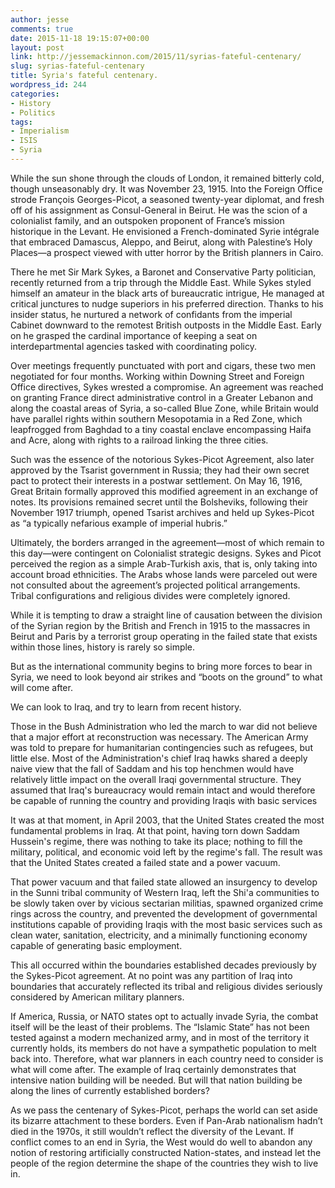 ```yaml
---
author: jesse
comments: true
date: 2015-11-18 19:15:07+00:00
layout: post
link: http://jessemackinnon.com/2015/11/syrias-fateful-centenary/
slug: syrias-fateful-centenary
title: Syria's fateful centenary.
wordpress_id: 244
categories:
- History
- Politics
tags:
- Imperialism
- ISIS
- Syria
---
```


While the sun shone through the clouds of London, it remained bitterly cold, though unseasonably dry. It was November 23, 1915. Into the Foreign Office strode François Georges-Picot, a seasoned twenty-year diplomat, and fresh off of his assignment as Consul-General in Beirut. He was the scion of a colonialist family, and an outspoken proponent of France’s mission historique in the Levant. He envisioned a French-dominated Syrie intégrale that embraced Damascus, Aleppo, and Beirut, along with Palestine’s Holy Places—a prospect viewed with utter horror by the British planners in Cairo.

There he met Sir Mark Sykes, a Baronet and Conservative Party politician, recently returned from a trip through the Middle East. While Sykes styled himself an amateur in the black arts of bureaucratic intrigue, He managed at critical junctures to nudge superiors in his preferred direction. Thanks to his insider status, he nurtured a network of confidants from the imperial Cabinet downward to the remotest British outposts in the Middle East. Early on he grasped the cardinal importance of keeping a seat on interdepartmental agencies tasked with coordinating policy.

Over meetings frequently punctuated with port and cigars, these two men negotiated for four months. Working within Downing Street and Foreign Office directives, Sykes wrested a compromise. An agreement was reached on granting France direct administrative control in a Greater Lebanon and along the coastal areas of Syria, a so-called Blue Zone, while Britain would have parallel rights within southern Mesopotamia in a Red Zone, which leapfrogged from Baghdad to a tiny coastal enclave encompassing Haifa and Acre, along with rights to a railroad linking the three cities.

Such was the essence of the notorious Sykes-Picot Agreement, also later approved by the Tsarist government in Russia; they had their own secret pact to protect their interests in a postwar settlement. On May 16, 1916, Great Britain formally approved this modified agreement in an exchange of notes. Its provisions remained secret until the Bolsheviks, following their November 1917 triumph, opened Tsarist archives and held up Sykes-Picot as “a typically nefarious example of imperial hubris.”

Ultimately, the borders arranged in the agreement—most of which remain to this day—were contingent on Colonialist strategic designs. Sykes and Picot perceived the region as a simple Arab-Turkish axis, that is, only taking into account broad ethnicities. The Arabs whose lands were parceled out were not consulted about the agreement’s projected political arrangements. Tribal configurations and religious divides were completely ignored.

While it is tempting to draw a straight line of causation between the division of the Syrian region by the British and French in 1915 to the massacres in Beirut and Paris by a terrorist group operating in the failed state that exists within those lines, history is rarely so simple.

But as the international community begins to bring more forces to bear in Syria, we need to look beyond air strikes and “boots on the ground” to what will come after.

We can look to Iraq, and try to learn from recent history.

Those in the Bush Administration who led the march to war did not believe that a major effort at reconstruction was necessary. The American Army was told to prepare for humanitarian contingencies such as refugees, but little else. Most of the Administration's chief Iraq hawks shared a deeply naive view that the fall of Saddam and his top henchmen would have relatively little impact on the overall Iraqi governmental structure. They assumed that Iraq's bureaucracy would remain intact and would therefore be capable of running the country and providing Iraqis with basic services

It was at that moment, in April 2003, that the United States created the most fundamental problems in Iraq. At that point, having torn down Saddam Hussein's regime, there was nothing to take its place; nothing to fill the military, political, and economic void left by the regime's fall. The result was that the United States created a failed state and a power vacuum.

That power vacuum and that failed state allowed an insurgency to develop in the Sunni tribal community of Western Iraq, left the Shi'a communities to be slowly taken over by vicious sectarian militias, spawned organized crime rings across the country, and prevented the development of governmental institutions capable of providing Iraqis with the most basic services such as clean water, sanitation, electricity, and a minimally functioning economy capable of generating basic employment.

This all occurred within the boundaries established decades previously by the Sykes-Picot agreement. At no point was any partition of Iraq into boundaries that accurately reflected its tribal and religious divides seriously considered by American military planners.

If America, Russia, or NATO states opt to actually invade Syria, the combat itself will be the least of their problems. The “Islamic State” has not been tested against a modern mechanized army, and in most of the territory it currently holds, its members do not have a sympathetic population to melt back into. Therefore, what war planners in each country need to consider is what will come after. The example of Iraq certainly demonstrates that intensive nation building will be needed. But will that nation building be along the lines of currently established borders?

As we pass the centenary of Sykes-Picot, perhaps the world can set aside its bizarre attachment to these borders. Even if Pan-Arab nationalism hadn’t died in the 1970s, it still wouldn’t reflect the diversity of the Levant. If conflict comes to an end in Syria, the West would do well to abandon any notion of restoring artificially constructed Nation-states, and instead let the people of the region determine the shape of the countries they wish to live in.
